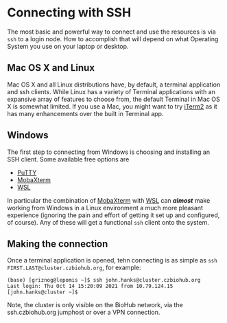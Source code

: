 # Connecting with SSH

The most basic and powerful way to connect and use the resources is via `ssh` to a login node. How to accomplish that will depend on what Operating System you use on your laptop or desktop.

## Mac OS X and Linux

Mac OS X and all Linux distributions have, by default, a terminal application
and ssh clients. While Linux has a variety of Terminal applications with an
expansive array of features to choose from, the default Terminal in Mac OS X is
somewhat limited. If you use a Mac, you might want to try
[iTerm2](https://iterm2.com/) as it has many enhancements over the built in
Terminal app.

## Windows

The first step to connecting from Windows is choosing and installing an SSH client. Some available free options are

 * [PuTTY](https://www.chiark.greenend.org.uk/~sgtatham/putty/)
 * [MobaXterm](https://mobaxterm.mobatek.net/)
 * [WSL](https://docs.microsoft.com/en-us/windows/wsl/install)

In particular the combination of [MobaXterm](https://mobaxterm.mobatek.net/)
with [WSL](https://docs.microsoft.com/en-us/windows/wsl/install) can
***almost*** make working from Windows in a Linux environment a much more
pleasant experience (ignoring the pain and effort of getting it set up and
configured, of course).  Any of these will get a functional `ssh` client onto
the system. 

## Making the connection

Once a terminal application is opened, tehn connecting is as simple as `ssh FIRST.LAST@cluster.czbiohub.org`, for example:

```
(base) [griznog@lepomis ~]$ ssh john.hanks@cluster.czbiohub.org
Last login: Thu Oct 14 15:20:09 2021 from 10.79.124.15
[john.hanks@cluster ~]$ 
```

Note, the cluster is only visible on the BioHub network, via the ssh.czbiohub.org jumphost or over a VPN connection.
